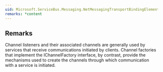```yaml
---  
uid: Microsoft.ServiceBus.Messaging.NetMessagingTransportBindingElement.BuildChannelListener``1(System.ServiceModel.Channels.BindingContext)  
remarks: *content  
---  
```

  
## Remarks  
 Channel listeners and their associated channels are generally used by services that receive                       communications initiated by clients. Channel factories that implement the IChannelFactory interface,                        by contrast, provide the mechanisms used to create the channels through which communication with a service is initiated.